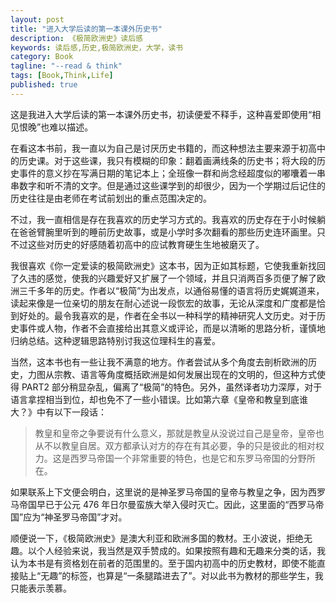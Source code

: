 ```yaml
---
layout: post
title: "进入大学后读的第一本课外历史书"
description: 《极简欧洲史》读后感
keywords: 读后感,历史,极简欧洲史，大学，读书
category: Book
tagline: "--read & think"
tags: [Book,Think,Life]
published: true
---
```



这是我进入大学后读的第一本课外历史书，初读便爱不释手，这种喜爱即使用“相见恨晚”也难以描述。

在看这本书前，我一直以为自己是讨厌历史书籍的，而这种想法主要来源于初高中的历史课。对于这些课，我只有模糊的印象：翻着画满线条的历史书；将大段的历史事件的意义抄在写满日期的笔记本上；全班像一群和尚念经超度似的嘟囔着一串串数字和听不清的文字。但是通过这些课学到的却很少，因为一个学期过后记住的历史往往是由老师在考试前划出的重点范围决定的。

不过，我一直相信是存在我喜欢的历史学习方式的。我喜欢的历史存在于小时候躺在爸爸臂腕里听到的睡前历史故事，或是小学时多次翻看的那些历史连环画里。只不过这些对历史的好感随着初高中的应试教育硬生生地被磨灭了。

我很喜欢《你一定爱读的极简欧洲史》这本书，因为正如其标题，它使我重新找回了久违的感觉，使我的兴趣爱好又扩展了一个领域，并且只消两百多页便了解了欧洲三千多年的历史。作者以“极简”为出发点，以通俗易懂的语言将历史娓娓道来，读起来像是一位亲切的朋友在耐心述说一段恢宏的故事，无论从深度和广度都是恰到好处的。最令我喜欢的是，作者在全书以一种科学的精神研究人文历史。对于历史事件或人物，作者不会直接给出其意义或评论，而是以清晰的思路分析，谨慎地归纳总结。这种逻辑思路特别讨我这位理科生的喜爱。

当然，这本书也有一些让我不满意的地方。作者尝试从多个角度去剖析欧洲的历史，力图从宗教、语言等角度概括欧洲是如何发展出现在的文明的，但这种方式使得 PART2 部分稍显杂乱，偏离了“极简”的特色。另外，虽然译者功力深厚，对于语言拿捏相当到位，却也免不了一些小错误。比如第六章《皇帝和教皇到底谁大？》中有以下一段话：

>教皇和皇帝之争要说有什么意义，那就是教皇从没说过自己是皇帝，皇帝也从不以教皇自居。双方都承认对方的存在有其必要，争的只是彼此的相对权力。这是西罗马帝国一个非常重要的特色，也是它和东罗马帝国的分野所在。

如果联系上下文便会明白，这里说的是神圣罗马帝国的皇帝与教皇之争，因为西罗马帝国早已于公元 476 年日尔曼蛮族大举入侵时灭亡。因此，这里面的“西罗马帝国”应为“神圣罗马帝国”才对。

顺便说一下，《极简欧洲史》是澳大利亚和欧洲多国的教材。王小波说，拒绝无趣。以个人经验来说，我当然是双手赞成的。如果按照有趣和无趣来分类的话，我认为本书是有资格划在前者的范围里的。至于国内初高中的历史教材，即使不能直接贴上“无趣”的标签，也算是“一条腿踏进去了”。对以此书为教材的那些学生，我只能表示羡慕。